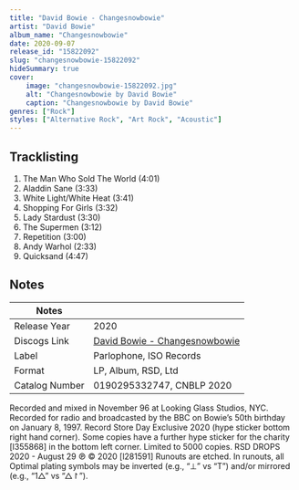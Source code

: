 ```yaml
---
title: "David Bowie - Changesnowbowie"
artist: "David Bowie"
album_name: "Changesnowbowie"
date: 2020-09-07
release_id: "15822092"
slug: "changesnowbowie-15822092"
hideSummary: true
cover:
    image: "changesnowbowie-15822092.jpg"
    alt: "Changesnowbowie by David Bowie"
    caption: "Changesnowbowie by David Bowie"
genres: ["Rock"]
styles: ["Alternative Rock", "Art Rock", "Acoustic"]
---
```


## Tracklisting
1. The Man Who Sold The World (4:01)
2. Aladdin Sane (3:33)
3. White Light/White Heat (3:41)
4. Shopping For Girls (3:32)
5. Lady Stardust (3:30)
6. The Supermen (3:12)
7. Repetition (3:00)
8. Andy Warhol (2:33)
9. Quicksand (4:47)



## Notes

| Notes          |             |
| ---------------| ----------- |
| Release Year   | 2020 |
| Discogs Link   | [David Bowie - Changesnowbowie](https://www.discogs.com/release/15822092-David-Bowie-Changesnowbowie) |
| Label          | Parlophone, ISO Records |
| Format         | LP, Album, RSD, Ltd |
| Catalog Number | 0190295332747, CNBLP 2020 |

Recorded and mixed in November 96 at Looking Glass Studios, NYC. Recorded for radio and broadcasted by the BBC on Bowie’s 50th birthday on January 8, 1997.  Record Store Day Exclusive 2020 (hype sticker bottom right hand corner). Some copies have a further hype sticker for the charity [l355868] in the bottom left corner. Limited to 5000 copies. RSD DROPS 2020 - August 29  ℗ © 2020 [l281591]  Runouts are etched. In runouts, all Optimal plating symbols may be inverted (e.g., “⊥” vs “T”) and/or mirrored (e.g., “1△” vs “△↾”).  


